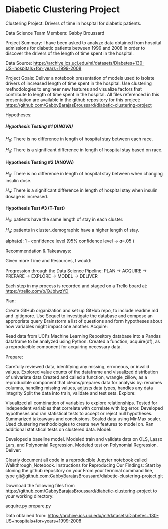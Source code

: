 # Diabetic Clustering Project
Clustering Project: Drivers of time in hospital for diabetic patients.

Data Science Team Members: Gabby Broussard

Project Summary:
I have been asked to analyze data obtained from hospital admissions for diabetic patients between 1999 and 2008 in order to discover the drivers of the length of time spent in the hospital.


Data Source: https://archive.ics.uci.edu/ml/datasets/Diabetes+130-US+hospitals+for+years+1999-2008

Project Goals:
Deliver a notebook presentation of models used to isolate drivers of increased length of time spent in the hospital.
Use clustering methodologies to engineer new features and visualize factors that contribute to length of time spent in the hospital. 
All files referenced in this presentation are available in the github repository for this project: https://github.com/GabbyBarajasBroussard/diabetic-clustering-project

Hypotheses:

##### Hypothesis Testing #1 (ANOVA)
$H_0$: There is no difference in length of hospital stay between each race.

$H_a$: There is a significant difference in length of hospital stay based on race.

#### Hypothesis Testing #2 (ANOVA)
$H_0$: There is no difference in length of hospital stay between when changing insulin dose.

$H_a$: There is a significant difference in length of hospital stay when insulin dosage is increased.

#### Hypothesis Test #3 (T-Test) <br>
$H_0$: patients have the same length of stay in each  cluster.

$H_a$: patients in cluster_demographic have a higher length of stay.



alpha(𝛼): 1 - confidence level (95% confidence level -> 𝛼=.05 )

Recommendation & Takeaways:


Given more Time and Resources, I would:


Progression through the Data Science Pipeline:
PLAN -> ACQUIRE -> PREPARE -> EXPLORE -> MODEL -> DELIVER

Each step in my process is recorded and staged on a Trello board at: https://trello.com/b/QJblwzYD

Plan:

Create GitHub organization and set up GitHub repo, to include readme.md and .gitignore.
Use Sequel to investigate the database and compose an appropriate query
Brainstorm a list of questions and form hypotheses about how variables might impact one another.
Acquire:

Read data from UCI's Machine Learning Repository database into a Pandas dataframe to be analyzed using Python.
Created a function, acquire(df), as a reproducible component for acquiring necessary data.


Prepare:

Carefully reviewed data, identifying any missing, erroneous, or invalid values.
Explored value counts of the dataframe and visualized distribution of univariate data
Created and called a function, wrangle_zillow, as a reproducible component that cleans/prepares data for analysis by: renames columns, handling missing values, adjusts data types, handles any data integrity
Split the data into train, validate and test sets.
Explore:

Visualized all combination of variables to explore relationships.
Tested for independent variables that correlate with correlate with log error.
Developed hypotheses and ran statistical tests to accept or reject null hypotheses.
Summarized takeaways and conclusions.
Scaled data using MinMax scaler.
Used clustering methodologies to create new features to model on.
Ran additional statistical tests on clustered data.
Model:

Developed a baseline model.
Modeled train and validate data on OLS, Lasso Lars, and Polynomial Regression.
Modeled test on Polynomial Regression.
Deliver:

Clearly document all code in a reproducible Jupyter notebook called Walkthrough_Notebook.
Instructions for Reproducing Our Findings:
Start by cloning the github repository on your From your terminal command line, type git@github.com:GabbyBarajasBroussard/diabetic-clustering-project.git

Download the following files from https://github.com/GabbyBarajasBroussard/diabetic-clustering-project to your working directory:

acquire.py
prepare.py


Data obtained from: https://archive.ics.uci.edu/ml/datasets/Diabetes+130-US+hospitals+for+years+1999-2008
